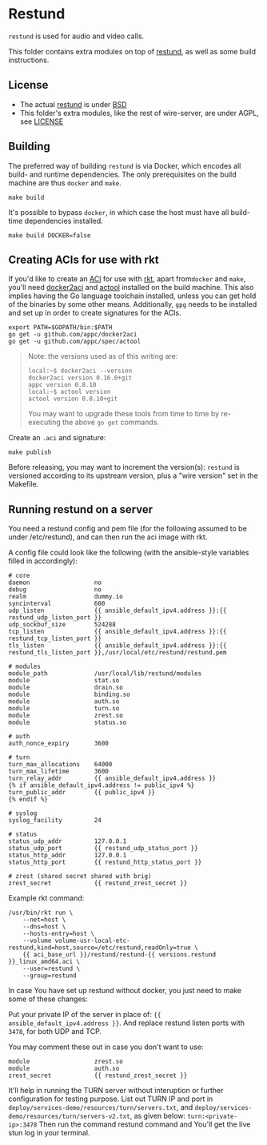 # Restund

`restund` is used for audio and video calls.

This folder contains extra modules on top of [restund](https://github.com/wireapp/restund), as well as some build instructions.

## License

* The actual [restund](https://github.com/wireapp/restund) is under [BSD](https://github.com/wireapp/restund/blob/master/docs/COPYING)
* This folder's extra modules, like the rest of wire-server, are under AGPL, see [LICENSE](LICENSE)

## Building

The preferred way of building `restund` is via Docker, which
encodes all build- and runtime dependencies. The only prerequisites on the build
machine are thus `docker` and `make`.

```shell
make build
```

It's possible to bypass `docker`, in which case the host must have all
build-time dependencies installed.

```shell
make build DOCKER=false
```

## Creating ACIs for use with rkt

If you'd like to create an [ACI](https://github.com/appc/spec/blob/master/spec/aci.md) for use with [rkt](https://github.com/rkt/rkt),
apart from`docker` and `make`, you'll need [docker2aci](https://github.com/appc/docker2aci) and
[actool](https://github.com/appc/spec/tree/master/actool) installed on the build
machine. This also implies having the Go language toolchain installed, unless
you can get hold of the binaries by some other means. Additionally, `gpg` needs to be installed and set
up in order to create signatures for the ACIs.

```shell
export PATH=$GOPATH/bin:$PATH
go get -u github.com/appc/docker2aci
go get -u github.com/appc/spec/actool
```

> Note: the versions used as of this writing are:
>
> ```shell
> local:~$ docker2aci --version
> docker2aci version 0.16.0+git
> appc version 0.8.10
> local:~$ actool version
> actool version 0.8.10+git
> ```
>
> You may want to upgrade these tools from time to time by re-executing
> the above `go get` commands.

Create an `.aci` and signature:

```shell
make publish
```

Before releasing, you may want to increment the version(s): `restund` is
versioned according to its upstream version, plus a "wire version" set in the
Makefile.

## Running restund on a server

You need a restund config and pem file (for the following assumed to be under /etc/restund), and can then run the aci image with rkt.

A config file could look like the following (with the ansible-style variables filled in accordingly):

```
# core
daemon                  no
debug                   no
realm                   dummy.io
syncinterval            600
udp_listen              {{ ansible_default_ipv4.address }}:{{ restund_udp_listen_port }}
udp_sockbuf_size        524288
tcp_listen              {{ ansible_default_ipv4.address }}:{{ restund_tcp_listen_port }}
tls_listen              {{ ansible_default_ipv4.address }}:{{ restund_tls_listen_port }},/usr/local/etc/restund/restund.pem

# modules
module_path             /usr/local/lib/restund/modules
module                  stat.so
module                  drain.so
module                  binding.so
module                  auth.so
module                  turn.so
module                  zrest.so
module                  status.so

# auth
auth_nonce_expiry       3600

# turn
turn_max_allocations    64000
turn_max_lifetime       3600
turn_relay_addr         {{ ansible_default_ipv4.address }}
{% if ansible_default_ipv4.address != public_ipv4 %}
turn_public_addr        {{ public_ipv4 }}
{% endif %}

# syslog
syslog_facility         24

# status
status_udp_addr         127.0.0.1
status_udp_port         {{ restund_udp_status_port }}
status_http_addr        127.0.0.1
status_http_port        {{ restund_http_status_port }}

# zrest (shared secret shared with brig)
zrest_secret            {{ restund_zrest_secret }}
```

Example rkt command:

```
/usr/bin/rkt run \
    --net=host \
    --dns=host \
    --hosts-entry=host \
    --volume volume-usr-local-etc-restund,kind=host,source=/etc/restund,readOnly=true \
    {{ aci_base_url }}/restund/restund-{{ versions.restund }}_linux_amd64.aci \
    --user=restund \
    --group=restund
```

In case You have set up restund without docker, you just need to make some of these changes:

Put your private IP of the server in place of: `{{ ansible_default_ipv4.address }}`. And replace restund listen ports with `3478`, for both UDP and TCP.

You may comment these out in case you don't want to use:
```
module                  zrest.so
module                  auth.so
zrest_secret            {{ restund_zrest_secret }}
```
It'll help in running the TURN server without interuption or further configuration for testing purpose. List out TURN IP and port in `deploy/services-demo/resources/turn/servers.txt`, and `deploy/services-demo/resources/turn/servers-v2.txt`, as given below:
`turn:<private-ip>:3478`
Then run the command restund command and You'll get the live stun log in your terminal.